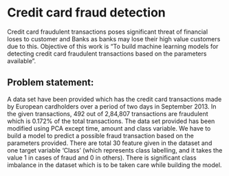 # Credit card fraud detection
 Credit card fraudulent transactions poses significant threat of financial loses to customer and Banks as banks may lose their high value customers due to this. Objective of this work is “To build machine learning models for detecting credit card fraudulent transactions based on the parameters available”.

## Problem statement:
A data set have been provided which has the credit card transactions made by European cardholders over a period of two days in September 2013. In the given transactions, 492 out of 2,84,807 transactions are fraudulent which is 0.172% of the total transactions. The data set provided has been modified using PCA except time, amount and class variable. We have to build a model to predict a possible fraud transaction based on the parameters provided. There are total 30 feature given in the dataset and one target variable ‘Class’ (which represents class labelling, and it takes the value 1 in cases of fraud and 0 in others). There is significant class imbalance in the dataset which is to be taken care while building the model.
